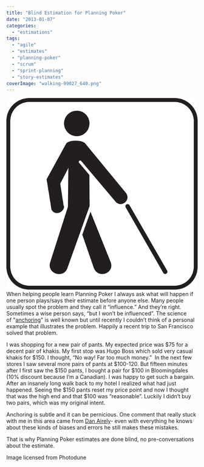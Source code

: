 ```yaml
---
title: "Blind Estimation for Planning Poker"
date: "2013-01-07"
categories: 
  - "estimations"
tags: 
  - "agile"
  - "estimates"
  - "planning-poker"
  - "scrum"
  - "sprint-planning"
  - "story-estimates"
coverImage: "walking-99027_640.png"
---
```


![Blind Planning Poler - image licensed from Photodune](images/walking-99027_640.png) When helping people learn Planning Poker I always ask what will happen if one person plays/says their estimate before anyone else. Many people usually spot the problem and they call it “influence.” And they’re right. Sometimes a wise person says, “but I won’t be influenced”. The science of "[anchoring](https://en.wikipedia.org/wiki/Anchoring)" is well known but until recently I couldn’t think of a personal example that illustrates the problem. Happily a recent trip to San Francisco solved that problem.

I was shopping for a new pair of pants. My expected price was $75 for a decent pair of khakis. My first stop was Hugo Boss which sold very casual khakis for $150. I thought, “No way! Far too much money.”  In the next few stores I saw several more pairs of pants at $100-120. But fifteen minutes after I first saw the $150 pants, I bought a pair for $100 in Bloomingdales (10% discount because I’m a Canadian). I was happy to get such a bargain. After an insanely long walk back to my hotel I realized what had just happened. Seeing the $150 pants reset my price point and now I thought that was the high end and that $100 was “reasonable”. Luckily I didn’t buy two pairs, which was my original intent.

Anchoring is subtle and it can be pernicious. One comment that really stuck with me in this area came from [Dan Airely](https://danariely.com)\- even with everything he knows about these kinds of biases and errors he still makes these mistakes.

That is why Planning Poker estimates are done blind, no pre-conversations about the estimate.

Image licensed from Photodune
